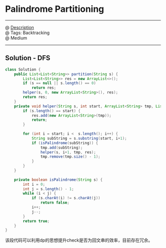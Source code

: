 # Palindrome Partitioning
------------------
@ [Description](https://leetcode.com/problems/palindrome-partitioning/)  
@ Tags: Backtracking   
@ Medium

------------------
## Solution - DFS
```java
class Solution {
    public List<List<String>> partition(String s) {
        List<List<String>> res = new ArrayList<>();
        if (s == null || s.length() == 0)
            return res;
        helper(s, 0, new ArrayList<String>(), res);
        return res;
    }
    private void helper(String s, int start, ArrayList<String> tmp, List<List<String>> res) {
        if (s.length() == start) {
            res.add(new ArrayList<String>(tmp));
            return;
        }
        
        for (int i = start; i <  s.length(); i++) {
            String subString = s.substring(start, i+1);
            if (isPalindrome(subString)) {
                tmp.add(subString);
                helper(s, i+1, tmp, res);
                tmp.remove(tmp.size() - 1);
            }
        }
    }
    
    private boolean isPalindrome(String s) {
        int i = 0;
        int j = s.length() - 1;
        while (i < j) {
            if (s.charAt(i) != s.charAt(j))
                return false;
            i++;
            j--;
        }
        return true;
    }
}
```
该段代码可以利用dp的思想提升check是否为回文串的效率，目前存在冗余。
